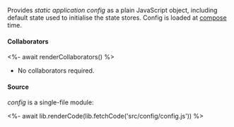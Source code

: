 Provides _static application config_ as a plain JavaScript object, including default state used to initialise the state stores. Config is loaded at [compose](#composing) time.

#### Collaborators

<%- await renderCollaborators() %>

- No collaborators required.

#### Source

_config_ is a single-file module:

<%- await lib.renderCode(lib.fetchCode('src/config/config.js')) %>
